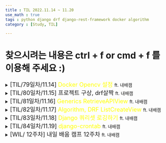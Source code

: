 ```yaml
---
title : TIL 2022.11.14 ~ 11.20
use_math : true
tags : python django drf django-rest-framework docker algorithm
category : [Study, TIL]

---
```

찾으시려는 내용은 ctrl + f or cmd + f 를 이용해 주세요 :)
=====

<details>
<summary><span style = "font-size : 1.3em;">[TIL/79일차/11.14] <span style="color : yellow;">Docker Opencv 설정</span> </span>ft. 내배캠</summary>
<div markdown ="1">

## ImportError: libGL.so.1: cannot open shared object file: No such file or directory

ubuntu22.04.1에서 파이썬 3.10.8 이미지에 opencv를 설치하고 실행을 하는데 아래와 같은 에러가 났다.

`ImportError: libGL.so.1: cannot open shared object file: No such file or directory`

찾아보니 libgl1-mesa-glx라는 것이 설치가 안됐기 때문이고

해결 방법은

이미지 빌드하는 파일인 Dockerfile에 설치하는 구문을 추가해 주면 된다.

```shell
RUN apt-get update
RUN apt-get -y install libgl1-mesa-glx
```

## ubuntu 버전 확인
`$ lsb_release -a`

</div>
</details>



<details>
<summary><span style = "font-size : 1.3em;">[TIL/80일차/11.15] <span style="">프로젝트 구상, drf살짝</span> </span>ft. 내배캠</summary>
<div markdown ="1">
프로젝트 기능에 대한 회의, 아이디어 구상과 와이어 프레임, 정책을 생각하는 하루였고 drf에 대하여 약간 공부하는 하루였습니다.
</div>
</details>


<details>
<summary><span style = "font-size : 1.3em;">[TIL/81일차/11.16] <span style="color:yellow;">Generics RetrieveAPIView</span> </span>ft. 내배캠</summary>
<div markdown ="1">

## url 파라미터 두 개 이상 사용하기
- 파라미터의 이름이 pk이가(미확) 아니거나 두 개 이상일 경우 특정 인스턴스를 가져올 수 있는 방법에 대해 고민해 보고 찾아봤습니다.

***결론은 self.kwargs에 저장된 것을 활용하면 됨***

예시, 특정 모델의 인스턴스를 가져오고 싶을 때 get_object를 오버라이딩하여 가져오는 경우
```python
def get_object(self):
    return MyModel.objects.get(foo = self.kwargs["foo"], bar = self.kwargs["bar"])
```

</div>
</details>


<details>
<summary><span style = "font-size : 1.3em;">[TIL/82일차/11.17] <span style="color:yellow">Algorithm, DRF ListCreateView</span> </span>ft. 내배캠</summary>
<div markdown ="1">

## python len()함수는 어떻게 O(1)의 시간 복잡도를 가질까?
- len()은 __ len __()을 호출한다. (마크다운 언어로 __ 띄움)
- __ len __()은 카운터로 작동하며 데이터가 정의되고 저장되면 자동적으로 증가한다.
결과적으로 길이를 가져오라는 것 대신 이미 저장된 value값을 가지고 오는 것이다.

## algorithm 회고
[토끼반 알고리즘 10문제](https://github.com/KimGyeongMin-KR/algoritm/tree/main/rabbit-week-3)
- 짧게 생각하고 오만함이 차고 넘쳐 까불다가 오히려 시간을 더 써버렸다.
- 하지만 맞왜틀이 아닌 틀왜맞을 찾았다. 반례를 등록하고 싶은데 프로그래머스에는 있지는 않는 것 같다.
- 쉬운 풀이가 있음에도 돌아가서 나자신에게 아쉬웠다~~(성능은 좀 나으니까 정신 승리, 아무나 그렇다고 해줘ㅠ)~~
- 화나지만 그래도 뿌듯하고 짜증나지만 재밌다. 나 자신에게 화가나
</div>
</details>


<details>
<summary><span style = "font-size : 1.3em;">[TIL/83일차/11.18] <span style="color:yellow">Django 쿼리셋 로깅하기</span> </span>ft. 내배캠</summary>
<div markdown ="1">

## 로깅이란?
- 정보를 제공하는 일련의 기록인 로그(log)를 생성하도록 시스템을 작성하는 활동.

settings.py
```python
LOGGING = {
    'version': 1,	#logging 버젼
    'disable_existing_loggers': False, # 원래 있던 로깅들을 그래도 냅둠 # 만약 True면 못쓴다는 거겠죠? ㅎ
    'handlers': {					# 로깅 메세지에서 일어나는 일을 결정하는 녀석이라고 장고공식문서에 나와있는데, 아직 무슨말인지는 저도 모르겠네요 ㅎㅎ 
        'console': {
            'level': 'DEBUG',
            'class': 'logging.StreamHandler',
        }
    },
    'loggers': {				# 로깅을 console에 띄울지 ... 다른데 띄울지 그냥 DEBUG용으로 레벨을 설정할 수 도있고, 
        'django.db.backends': {
            'handlers': ['console'],
            'level': 'DEBUG',
        },
    }
}
```
</div>
</details>



<details>
<summary><span style = "font-size : 1.3em;">[TIL/84일차/11.19] <span style="color:yellow">django-crontab</span> </span>ft. 내배캠</summary>
<div markdown ="1">

## django-crontab이란?
- 서버를 실행하고 주기적으로 함수를 실행해야할 경우 필요한 라이브러리이다.

1. django-crontab
`pip install django-crontab`

2. settings.py 앱 추가
settings.py
```python
INSTALLED_APPS = [
    .
    .
    'django_crontab',
    .
    .
]
```

3. 앱 하위에 cron.py 생성 후 원하는 함수 구현
```python
def crontab_hello():
    print('hello')
```

4. settings.py 설정하기
```python
CRONJOBS = [
    ('* * * * *', 'study_group.cron.crontab_penalty_student', '>> '+os.path.join(BASE_DIR, 'stady/log/cron.log')),
]
```
- 매분 실행하고 프로젝트/폴드/로그파일 경로를 설정하여 로그를 확인할 수 있다.
(crontab 시간 설정 웹 사이트)[https://crontab.guru/#*_*_*_*_*]
</div>
</details>


<details>
<summary><span style = "font-size : 1.3em;">[WIL/ 12주차] <span style="">내일 배움 캠프 12주차</span> </span>ft. 내배캠</summary>
<div markdown ="1">

### 이번 주에 대표적으로 한것
- Docker
- 프로젝트 구상
- drf generics viewset(살짝)
- 알고리즘
### 회고

느낌적으로 새롭게 배우는 것이 많은 한 주였다. 무언가를 많이 만들기보다는 조금씩 만들며 개념을 다지는 주였다. 알고리즘을 하면서 정답으로 가는 길을 돌아가곤 하는데 잘 짠 코드를 보면 감탄도 나오고 나에 대한 분노도 조금 느끼나 좌절하지 않고 더 잘쓰기 위해서 노력하자는 마음이 든다. DRX의 꺾이지 않는 마음 ㅋ

### 다음 주에 할 것

프로젝트 진행, 배포, 리팩토링, 보완

알고리즘

</div>
</details>